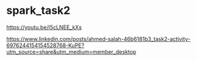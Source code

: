 # spark_task2



https://youtu.be/I5cLNEE_kXs



https://www.linkedin.com/posts/ahmed-salah-46b6181b3_task2-activity-6976244154154528768-KuPE?utm_source=share&utm_medium=member_desktop
